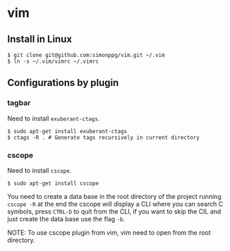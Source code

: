 # vim
## Install in Linux

```shell
$ git clone git@github.com:simonppg/vim.git ~/.vim
$ ln -s ~/.vim/vimrc ~/.vimrc
```

## Configurations by plugin
### tagbar

Need to install `exuberant-ctags`.

```shell
$ sudo apt-get install exuberant-ctags
$ ctags -R . # Generate tags recursively in current directory
```
### cscope

Need to install `cscope`.

```shell
$ sudo apt-get install cscope
```

You need to create a data base in the root directory of the project running `cscope -R` at the end the cscope will display a CLI where you can search C symbols, press `CTRL-D` to quit from the CLI, if you want to skip the CIL and just create the data base use the flag `-b`.

NOTE: To use cscope plugin from vim, vim need to open from the root directory.
